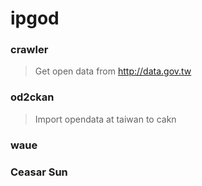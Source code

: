 # ipgod


### crawler
> Get open data from http://data.gov.tw

### od2ckan
> Import opendata at taiwan to cakn

### waue


### Ceasar Sun

